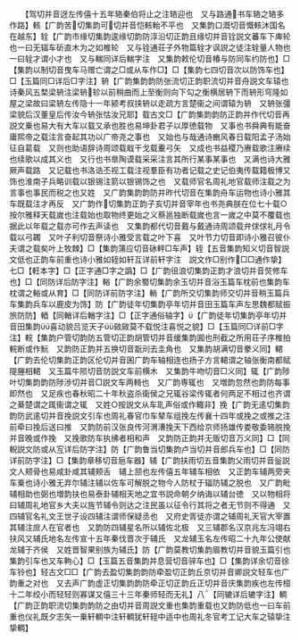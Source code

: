 <!-- { "loadSidebar": true } -->
　　【驾切并音迓左传僖十五年辂秦伯将止之注辂迎也　又与路通书车辂之辂多作路】輆【广韵苦切集韵可切并音恺輆軩不平也　又集韵口溉切音慨輆沐国名在越东】辁【广韵市缘切集韵逡缘切韵防淳沿切正韵且缘切并音铨説文蕃车下庳轮也一曰无辐车斫直木为之如椎轮　又与铨通荘子外物篇辁才讽説之徒注辁量人物也一曰辁才谓小才也　又与輲同详后輲字注　又集韵敕伦切音椿与防同车约防也】□【集韵以制切音曳车马赠亡谓之□或从车作□】□【集韵七四切音次以防饰车也】□【玉篇同□详后□字注】辀【广韵集韵韵防张流切正韵职流切并音舟説文车辕也诗秦风五楘梁辀注梁辀轸以前稍曲而上至衡则向下勾之衡横居辀下而辀形穹隆如屋之梁故曰梁辀左传隐十一年颍考叔挟辀以走疏方言楚衞之间谓辕为辀　又辀张彊梁貌后汉董皇后传汝今辀张怙汝兄耶】载古文□【广韵集韵韵防正韵并作代切音再説文乗也易大有大车以载又承也胜也易坤卦君子以厚徳载物　又事也书舜典有能奋庸熙帝之载注言奋起其功以广帝尧之事也　又始也与哉通诗豳风春日载阳孟子汤始征自葛载　又则也助语辞诗周颂载戢干戈载櫜弓矢　又成也书益稷乃赓载歌注赓续也续歌以成其义也　又行也书臯陶谟载采采注言其所行某事某事也　又满也诗大雅厥声载路　又记载也书洛诰丕视工载注视羣臣有功者记载之史记伯夷传载籍极博又饰也淮南子兵略训载以银锡注箭以银锡饰之也　又载师官名周礼地官载师注载之为言事也事民而税之也又姓　又广韵集韵韵防并昨代切音在集韵舟车运物也诗小雅其车既载注才再反　又广韵作切集韵正韵子亥切并音宰年也书尧典朕在位七十载○按尔雅释天载嵗也注载始也取物终更始之义蔡邕独断载嵗也言一嵗之中莫不覆载也据此以年载之载亦可作去声读也　又集韵都代切音戴与戴通诗周颂载弁俅俅礼月令载以弓韣　又叶子利切音祭诗小雅受言载之叶下喜　又叶节力切音即诗小雅召彼仆夫谓之载矣叶上牧棘】□【集韵蒲应切音砯軯□车声】轾【五音集韵知义切音智説文低也正韵车前重也诗小雅如轾如轩互详前轩字注　説文作□别作□□通作挚】七□【軖本字】□【正字通□字之譌】□【广韵徂浪切集韵正韵才浪切并音焋修车也】□【同防详后防字注】輍【广韵余蜀切集韵余玉切并音浴玉篇车枕前也集韵车枕谓之輍或从育】□【同防详前防字注】輎【广韵所交切集韵师交切并音稍玉篇兵车集韵兵车以鹿皮为饰】防【广韵徒年切集韵亭年切并音田玉篇车声左思魏都赋振旅防防】輏【同輶详后輶字注】□【正字通俗轴字】【广韵徒年切集韵亭年切并音田集韵喜动貌吕览天子敐敐莫不载悦注喜悦之貌】□【玉篇同□详前□字注】輐【集韵户管切韵防五管切正韵胡管切并音缓集韵圎也刑截之所用荘子序椎拍輐断或作魭　又韵防正韵并五换切音翫刓去圭角也　又集韵胡满切音豢义同】輑【广韵去伦切集韵正韵区伦切并音囷广韵车轴相连也扬子方言輑谓之轴张衡南都赋隄塍相輑　又玉篇牛陨切音防説文车前横木　又集韵牛吻切音□义同】辄【广韵陟叶切集韵韵防陟渉切并音□説文车两輢也　又广韵専辄也　又増韵忽然也韵防每事即然也　又足疾也春秋昭二十年秋盗杀衞侯之兄辄谷梁传辄者何两足不相过也齐谓之綦楚谓之踂衞谓之辄　又姓○按説文从车耴声俗或作輙非】挽【广韵无逺切集韵韵防武逺切并音挽説文引车也周礼春官巾车辇车组挽左传襄十四年或挽之或推之注前牵曰挽后送曰推　又韵防前汉张良传河渭漕挽天下西给京师扬雄传娄敬委辂脱挽并音晚或作挽　又挽歌防车执绋者相和声　又韵防正韵并无贩切音万义同】□【同輗説文防或从宐详后防字注】防【广韵鲁当切集韵卢当切并音郎兵车也】□【同防详前防字注】□【集韵章移切音巵车器】辅【广韵扶雨切五音集韵父雨切并音釡説文人颊骨也易咸卦咸其辅颊舌　辅上颔也左传僖五年辅车相依　又正韵车辅两旁夹车乗也诗小雅无弃尔辅注辅以佐车可解脱之物今人防杖于辐防辅之脱也　又广韵毗辅相助也弼也増韵扶也易泰卦辅相天地之宜书説命朝夕纳诲以辅台徳　又以物相将曰辅周礼地官乡大夫以旌节辅令则达之注民虽以征令行其将之者无节则不得通　又四辅官名礼文王世子设四辅注谓师保疑丞也　又府史胥徒亦谓之辅周礼天官大宰置其辅注庻人在官者也　又韵防四辅星名所以辅佐北极　又三辅郡名汉京兆左冯翊右扶风又辅氏地名左传宣十五年秦伐晋次于辅氏　又龙辅玉名左传昭二十九年公使献龙辅于齐侯　又姓晋智果别族为辅氏】防【广韵莫教切集韵眉教切并音貌玉篇引也集韵引车也又车軥心】□【玉篇五音集韵并息营切音骍车也】□【集韵详余切音徐车铃也】轻古文□□【广韵去盈切集韵韵防牵盈切正韵丘京切并音卿説文轻车也广韵重之对也　又去声广韵虚正切集韵韵防牵正切正韵丘正切并音庆集韵疾也左传桓十二年绞小而轻轻则寡谋又僖三十三年秦师轻而无礼】八【同辘详后辘字注】輖【广韵正韵职流切集韵韵防之由切并音周説文重也集韵重载也又韵防低也一曰车前重也仪礼既夕志矢一乗轩輖中注轩輖犹轩轾中适中也周礼冬官考工记大车之辕挚注挚輖】
